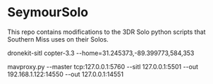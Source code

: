 # SeymourSolo
This repo contains modifications to the 3DR Solo python scripts that Southern Miss uses on their Solos. 

dronekit-sitl copter-3.3 --home=31.245373,-89.399773,584,353

mavproxy.py --master tcp:127.0.0.1:5760 --sitl 127.0.0.1:5501 --out 192.168.1.122:14550 --out 127.0.0.1:14551

